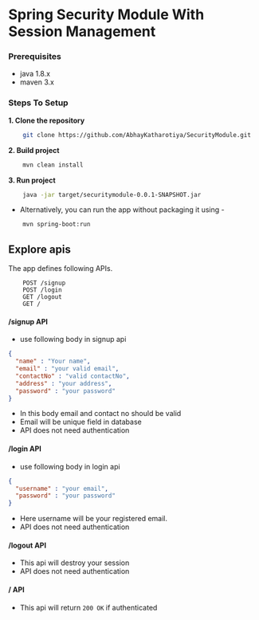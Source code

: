 # Spring Security Module With Session Management

### Prerequisites
* java 1.8.x
* maven 3.x

### Steps To Setup

**1. Clone the repository**
```bash
    git clone https://github.com/AbhayKatharotiya/SecurityModule.git
```

**2. Build project**
```bash
    mvn clean install
``` 

**3. Run project** 
```bash
    java -jar target/securitymodule-0.0.1-SNAPSHOT.jar
``` 
- Alternatively, you can run the app without packaging it using -
```bash
    mvn spring-boot:run
```

## Explore apis 

The app defines following APIs. 
 
```   
    POST /signup   
    POST /login  
    GET /logout  
    GET /  
```

#### /signup API
* use following body in signup api
```json
{
  "name" : "Your name",
  "email" : "your valid email",
  "contactNo" : "valid contactNo",
  "address" : "your address",
  "password" : "your password"
}
```
* In this body email and contact no should be valid 
* Email will be unique field in database
* API does not need authentication

#### /login API
* use following body in login api
```json
{
  "username" : "your email",
  "password" : "your password"
}
```
* Here username will be your registered email.
* API does not need authentication

#### /logout API
* This api will destroy your session
* API does not need authentication

#### / API
* This api will return ` 200 OK ` if authenticated
